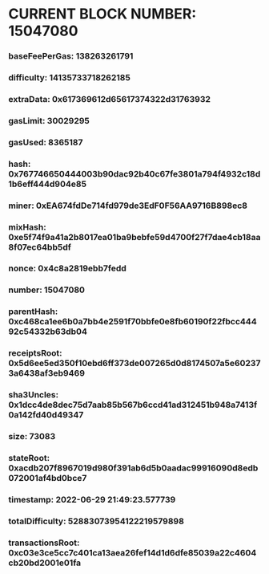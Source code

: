 # CURRENT BLOCK NUMBER: 15047080

### baseFeePerGas: 138263261791
### difficulty: 14135733718262185
### extraData: 0x617369612d65617374322d31763932
### gasLimit: 30029295
### gasUsed: 8365187
### hash: 0x767746650444003b90dac92b40c67fe3801a794f4932c18d1b6eff444d904e85
### miner: 0xEA674fdDe714fd979de3EdF0F56AA9716B898ec8
### mixHash: 0xe5f74f9a41a2b8017ea01ba9bebfe59d4700f27f7dae4cb18aa8f07ec64bb5df
### nonce: 0x4c8a2819ebb7fedd
### number: 15047080
### parentHash: 0xc468ca1ee6b0a7bb4e2591f70bbfe0e8fb60190f22fbcc44492c54332b63db04
### receiptsRoot: 0x5d6ee5ed350f10ebd6ff373de007265d0d8174507a5e602373a6438af3eb9469
### sha3Uncles: 0x1dcc4de8dec75d7aab85b567b6ccd41ad312451b948a7413f0a142fd40d49347
### size: 73083
### stateRoot: 0xacdb207f8967019d980f391ab6d5b0aadac99916090d8edb072001af4bd0bce7
### timestamp: 2022-06-29 21:49:23.577739
### totalDifficulty: 52883073954122219579898
### transactionsRoot: 0xc03e3ce5cc7c401ca13aea26fef14d1d6dfe85039a22c4604cb20bd2001e01fa
